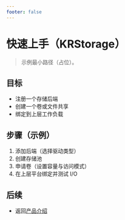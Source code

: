 ```yaml
---
footer: false
---
```


# 快速上手（KRStorage）

> 示例最小路径（占位）。

## 目标
- 注册一个存储后端
- 创建一个卷或文件共享
- 绑定到上层工作负载

## 步骤（示例）
1. 添加后端（选择驱动类型）
2. 创建存储池
3. 申请卷（设置容量与访问模式）
4. 在上层平台绑定并测试 I/O

## 后续
- 返回[产品介绍](./index.md)
